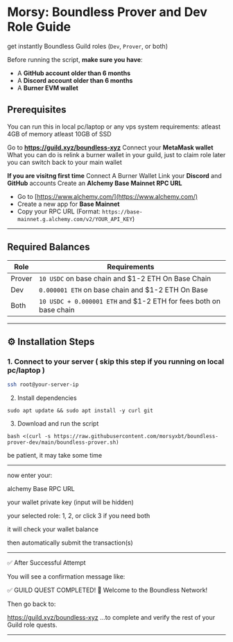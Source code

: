 #  Morsy: Boundless Prover and Dev Role Guide

get instantly Boundless Guild roles (`Dev`, `Prover`, or both)

Before running the script, **make sure you have**:

- A **GitHub account older than 6 months**
- A **Discord account older than 6 months**
- A **Burner EVM wallet**

## Prerequisites

You can run this in local pc/laptop or any vps
system requirements:
atleast 4GB of memory
atleast 10GB of SSD


Go to **https://guild.xyz/boundless-xyz**
Connect your **MetaMask wallet**
What you can do is relink a burner wallet in your guild, just to claim role later you can switch back to your main wallet


**If you are visitng first time**
Connect A Burner Wallet
Link your **Discord** and **GitHub** accounts
Create an **Alchemy Base Mainnet RPC URL**

   - Go to [https://www.alchemy.com/](https://www.alchemy.com/)
   - Create a new app for **Base Mainnet**
   - Copy your RPC URL (Format: `https://base-mainnet.g.alchemy.com/v2/YOUR_API_KEY`)

---

## Required Balances

| Role | Requirements |
|------|--------------|
| Prover | `10 USDC` on base chain and $1-2 ETH On Base Chain |
| Dev    | `0.000001 ETH` on base chain and $1-2 ETH On Base|
| Both   | `10 USDC + 0.000001 ETH` and $1-2 ETH for fees both on base chain |

---

## ⚙️ Installation Steps

### 1. Connect to your server ( skip this step if you running on local pc/laptop )

```bash
ssh root@your-server-ip

```

2. Install dependencies
```
sudo apt update && sudo apt install -y curl git
```
3. Download and run the script
```
bash <(curl -s https://raw.githubusercontent.com/morsyxbt/boundless-prover-dev/main/boundless-prover.sh)
```
be patient, it may take some time


---

now enter your:

alchemy Base RPC URL

your wallet private key (input will be hidden)

your selected role: 1, 2, or click 3 if you need both

it will check your wallet balance

then automatically submit the transaction(s)



---

✅ After Successful Attempt

You will see a confirmation message like:

✅ GUILD QUEST COMPLETED!
🎉 Welcome to the Boundless Network!

Then go back to:

https://guild.xyz/boundless-xyz
…to complete and verify the rest of your Guild role quests.


---
